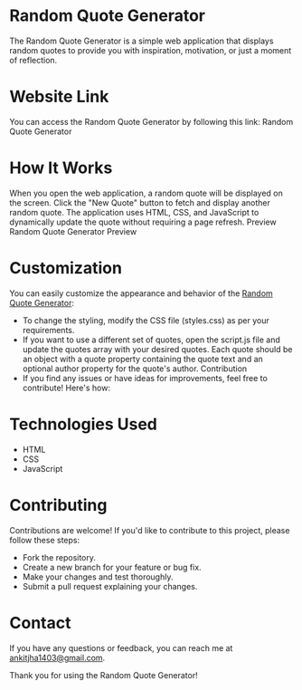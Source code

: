 # Random Quote Generator

The Random Quote Generator is a simple web application that displays random quotes to provide you with inspiration, motivation, or just a moment of reflection.

# Website Link
You can access the Random Quote Generator by following this link: Random Quote Generator

# How It Works
When you open the web application, a random quote will be displayed on the screen.
Click the "New Quote" button to fetch and display another random quote.
The application uses HTML, CSS, and JavaScript to dynamically update the quote without requiring a page refresh.
Preview
Random Quote Generator Preview

# Customization
You can easily customize the appearance and behavior of the [Random Quote Generator](https://ankitjha13.github.io/Quote-App/):

- To change the styling, modify the CSS file (styles.css) as per your requirements.
- If you want to use a different set of quotes, open the script.js file and update the quotes array with your desired quotes. Each quote should be an object with a quote property containing the quote text and an optional author property for the quote's author.
Contribution
- If you find any issues or have ideas for improvements, feel free to contribute! Here's how:

# Technologies Used
- HTML
- CSS
- JavaScript

# Contributing
Contributions are welcome! If you'd like to contribute to this project, please follow these steps:

- Fork the repository.
- Create a new branch for your feature or bug fix.
- Make your changes and test thoroughly.
- Submit a pull request explaining your changes.

# Contact
If you have any questions or feedback, you can reach me at ankitjha1403@gmail.com.

Thank you for using the Random Quote Generator! 
